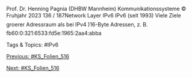 Prof. Dr. Henning Pagnia (DHBW Mannheim) Kommunikationssysteme © Fruhjahr 2023 136 / 187Network Layer IPv6
IPv6 (seit 1993)
Viele Ziele
groerer Adressraum als bei IPv4
)16-Byte Adressen, z. B. fb60:0:321:6533:fd5e:1965:2aa4:abba

   Tags & Topics:
   #IPv6

[Previous: #KS_Folien_516](KS_Folien_516.md)

[Next: #KS_Folien_516](KS_Folien_516.md)